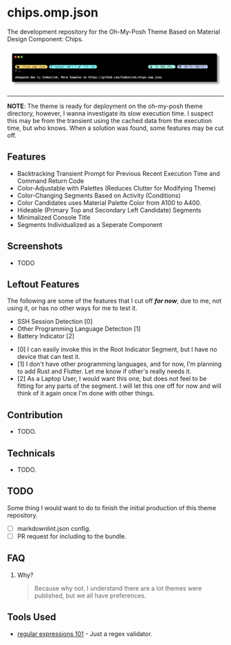 # chips.omp.json

The development repository for the Oh-My-Posh Theme Based on Material Design Component: Chips.

[![chips.omp.json highlight](https://github.com/CodexLink/chips.omp.json/blob/latest/assets/highlight.png)](https://ohmyposh.dev/docs/themes#chips)

<hr/>

**NOTE**: The theme is ready for deployment on the oh-my-posh theme directory, however, I wanna investigate its slow execution time. I suspect this may be from the transient using the cached data from the execution time, but who knows. When a solution was found, some features may be cut off.

## Features

- Backtracking Transient Prompt for Previous Recent Execution Time and Command Return Code
- Color-Adjustable with Palettes (Reduces Clutter for Modifying Theme)
- Color-Changing Segments Based on Activity (Conditions)
- Color Candidates uses Material Palette Color from A100 to A400.
- Hideable (Primary Top and Secondary Left Candidate) Segments
- Minimalized Console Title
- Segments Individualized as a Seperate Component

## Screenshots

- TODO

## Leftout Features

The following are some of the features that I cut off **_for now_**, due to me, not using it, or has no other ways for me to test it.

- SSH Session Detection [0]
- Other Programming Language Detection [1]
- Battery Indicator [2]

* [0] I can easily invoke this in the Root Indicator Segment, but I have no device that can test it.
* [1] I don't have other programming languages, and for now, I'm planning to add Rust and Flutter. Let me know if other's really needs it.
* [2] As a Laptop User, I would want this one, but does not feel to be fitting for any parts of the segment. I will let this one off for now and will think of it again once I'm done with other things.

## Contribution

- TODO.

## Technicals

- TODO.

## TODO

Some thing I would want to do to finish the initial production of this theme repository.

- [ ] markdownlint.json config.
- [ ] PR request for including to the bundle.

## FAQ

1. Why?
   > Because why not. I understand there are a lot themes were published, but we all have preferences.

## Tools Used

- [regular expressions 101](https://regex101.com/) - Just a regex validator.
